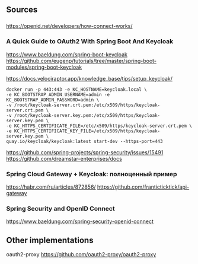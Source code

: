 

## Sources 

###
https://openid.net/developers/how-connect-works/

### A Quick Guide to OAuth2 With Spring Boot And Keycloak

https://www.baeldung.com/spring-boot-keycloak
https://github.com/eugenp/tutorials/tree/master/spring-boot-modules/spring-boot-keycloak



https://docs.velociraptor.app/knowledge_base/tips/setup_keycloak/

```
docker run -p 443:443 -e KC_HOSTNAME=keycloak.local \
-e KC_BOOTSTRAP_ADMIN_USERNAME=admin -e KC_BOOTSTRAP_ADMIN_PASSWORD=admin \
-v /root/keycloak-server.crt.pem:/etc/x509/https/keycloak-server.crt.pem \
-v /root/keycloak-server.key.pem:/etc/x509/https/keycloak-server.key.pem \
-e KC_HTTPS_CERTIFICATE_FILE=/etc/x509/https/keycloak-server.crt.pem \
-e KC_HTTPS_CERTIFICATE_KEY_FILE=/etc/x509/https/keycloak-server.key.pem \
quay.io/keycloak/keycloak:latest start-dev --https-port=443
```

https://github.com/spring-projects/spring-security/issues/15491
https://github.com/dreamstar-enterprises/docs


### Spring Cloud Gateway + Keycloak: полноценный пример

https://habr.com/ru/articles/872856/
https://github.com/franticticktick/api-gateway

### Spring Security and OpenID Connect
https://www.baeldung.com/spring-security-openid-connect


## Other implementations
oauth2-proxy
https://github.com/oauth2-proxy/oauth2-proxy

